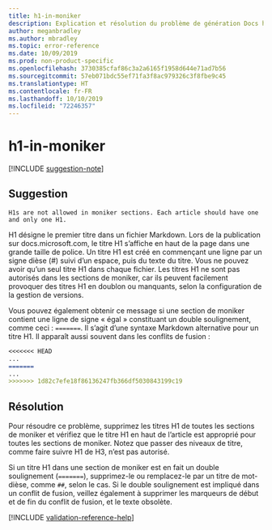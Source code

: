 ```yaml
---
title: h1-in-moniker
description: Explication et résolution du problème de génération Docs h1-in-moniker.
author: meganbradley
ms.author: mbradley
ms.topic: error-reference
ms.date: 10/09/2019
ms.prod: non-product-specific
ms.openlocfilehash: 3730385cfaf86c3a2a6165f1958d644e71ad7b56
ms.sourcegitcommit: 57eb071bdc55ef71fa3f8ac979326c3f8fbe9c45
ms.translationtype: HT
ms.contentlocale: fr-FR
ms.lasthandoff: 10/10/2019
ms.locfileid: "72246357"
---
```

# <a name="h1-in-moniker"></a>h1-in-moniker

[!INCLUDE [suggestion-note](includes/suggestion-note.md)]

## <a name="suggestion"></a>Suggestion

`H1s are not allowed in moniker sections. Each article should have one and only one H1.`

H1 désigne le premier titre dans un fichier Markdown. Lors de la publication sur docs.microsoft.com, le titre H1 s’affiche en haut de la page dans une grande taille de police. Un titre H1 est créé en commençant une ligne par un signe dièse (#) suivi d’un espace, puis du texte du titre. Vous ne pouvez avoir qu’un seul titre H1 dans chaque fichier. Les titres H1 ne sont pas autorisés dans les sections de moniker, car ils peuvent facilement provoquer des titres H1 en doublon ou manquants, selon la configuration de la gestion de versions.

Vous pouvez également obtenir ce message si une section de moniker contient une ligne de signe « égal » constituant un double soulignement, comme ceci : `=======`. Il s’agit d’une syntaxe Markdown alternative pour un titre H1. Il apparaît aussi souvent dans les conflits de fusion :

```markdown
<<<<<<< HEAD
...
=======
...
>>>>>>> 1d82c7efe18f86136247fb366df5030843199c19
```

## <a name="resolution"></a>Résolution

Pour résoudre ce problème, supprimez les titres H1 de toutes les sections de moniker et vérifiez que le titre H1 en haut de l’article est approprié pour toutes les sections de moniker. Notez que passer des niveaux de titre, comme faire suivre H1 de H3, n’est pas autorisé.

Si un titre H1 dans une section de moniker est en fait un double soulignement (`=======`), supprimez-le ou remplacez-le par un titre de mot-dièse, comme `##`, selon le cas. Si le double soulignement est impliqué dans un conflit de fusion, veillez également à supprimer les marqueurs de début et de fin du conflit de fusion, et le texte obsolète.

<!--make sure to add this file to your includes folder and verify the path-->
[!INCLUDE [validation-reference-help](includes/validation-reference-help.md)]
